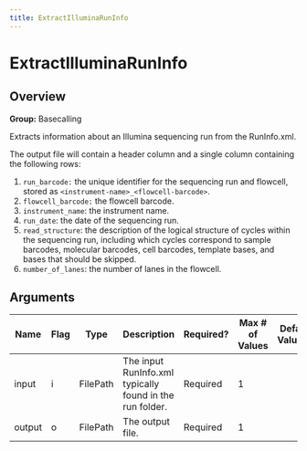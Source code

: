 ```yaml
---
title: ExtractIlluminaRunInfo
---
```


# ExtractIlluminaRunInfo

## Overview
**Group:** Basecalling

Extracts information about an Illumina sequencing run from the RunInfo.xml.

The output file will contain a header column and a single column containing the following rows:

1. `run_barcode:` the unique identifier for the sequencing run and flowcell, stored as `<instrument-name>_<flowcell-barcode>`.
2. `flowcell_barcode:` the flowcell barcode.
3. `instrument_name`: the instrument name.
4. `run_date`: the date of the sequencing run.
5. `read_structure`: the description of the logical structure of cycles within the sequencing run, including which cycles
   correspond to sample barcodes, molecular barcodes, cell barcodes, template bases, and bases that should be skipped.
6. `number_of_lanes`: the number of lanes in the flowcell.

## Arguments

|Name|Flag|Type|Description|Required?|Max # of Values|Default Value(s)|
|----|----|----|-----------|---------|---------------|----------------|
|input|i|FilePath|The input RunInfo.xml typically found in the run folder.|Required|1||
|output|o|FilePath|The output file.|Required|1||

